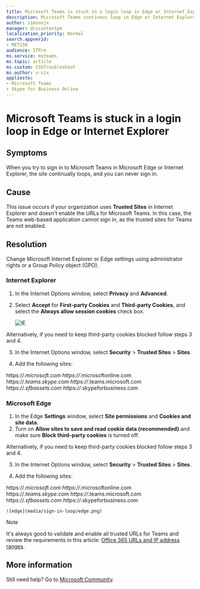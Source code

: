 ```yaml
---
title: Microsoft Teams is stuck in a login loop in Edge or Internet Explorer
description: Microsoft Teams continous loop in Edge or Internet Explorer when you try to sign in to Teams.microsoft.com. But not in other browsers.
author: simonxjx
manager: dcscontentpm
localization_priority: Normal
search.appverid: 
- MET150
audience: ITPro
ms.service: msteams
ms.topic: article
ms.custom: CSSTroubleshoot
ms.author: v-six
appliesto:
- Microsoft Teams
- Skype for Business Online
---
```


# Microsoft Teams is stuck in a login loop in Edge or Internet Explorer

## Symptoms

When you try to sign in to Microsoft Teams in Microsoft Edge or Internet Explorer, the site continually loops, and you can never sign in. 

## Cause

This issue occurs if your organization uses **Trusted Sites** in Internet Explorer and doesn't enable the URLs for Microsoft Teams. In this case, the Teams web-based application cannot sign in, as the trusted sites for Teams are not enabled. 

## Resolution

Change Microsoft Internet Explorer or Edge settings using administrator rights or a Group Policy object (GPO).

### Internet Explorer

1. In the Internet Options window, select **Privacy** and **Advanced**.
2. Select **Accept** for **First-party Cookies** and **Third-party Cookies**, and select the **Always allow session cookies** check box. 

    ![IE](media/sign-in-loop/ie.png)
    
 Alternatively, if you need to keep third-party cookies blocked follow steps 3 and 4.

3. In the Internet Options window, select **Security** > **Trusted Sites** > **Sites**.

4. Add the following sites:

https://*.microsoft.com
https://*.microsoftonline.com
https://*.teams.skype.com
https://*.teams.microsoft.com
https://*.sfbassets.com
https://*.skypeforbusiness.com


### Microsoft Edge

1. In the Edge **Settings** window, select **Site permissions** and **Cookies and site data**.
2. Turn on **Allow sites to save and read cookie data (recommended)** and make sure **Block third-party cookies** is turned off.

Alternatively, if you need to keep third-party cookies blocked follow steps 3 and 4.

3. In the Internet Options window, select **Security** > **Trusted Sites** > **Sites**.

4. Add the following sites:

https://*.microsoft.com
https://*.microsoftonline.com
https://*.teams.skype.com
https://*.teams.microsoft.com
https://*.sfbassets.com
https://*.skypeforbusiness.com

    ![edge](media/sign-in-loop/edge.png)

> [!NOTE]
> It's always good to validate and enable all trusted URLs for Teams and review the requirements in this article: [Office 365 URLs and IP address ranges](https://docs.microsoft.com/office365/enterprise/urls-and-ip-address-ranges?redirectSourcePath=%252farticle%252fOffice-365-URLs-and-IP-address-ranges-8548a211-3fe7-47cb-abb1-355ea5aa88a2#bkmk_teams).

## More information

Still need help? Go to [Microsoft Community](https://answers.microsoft.com/).

